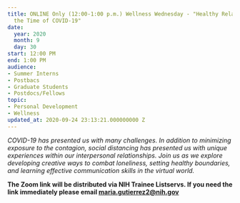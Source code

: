 ```yaml
---
title: ONLINE Only (12:00-1:00 p.m.) Wellness Wednesday - "Healthy Relationships in
  the Time of COVID-19"
date:
  year: 2020
  month: 9
  day: 30
start: 12:00 PM
end: 1:00 PM
audience:
- Summer Interns
- Postbacs
- Graduate Students
- Postdocs/Fellows
topic:
- Personal Development
- Wellness
updated_at: 2020-09-24 23:13:21.000000000 Z
---
```

*COVID-19 has presented us with many challenges. In addition to
minimizing exposure to the contagion, social distancing has presented us
with unique experiences within our interpersonal relationships. Join us
as we explore developing creative ways to combat loneliness, setting
healthy boundaries, and learning effective communication skills in the
virtual world.*

**The Zoom link will be distributed via NIH Trainee Listservs. If you
need the link immediately please email maria.gutierrez2@nih.gov**
